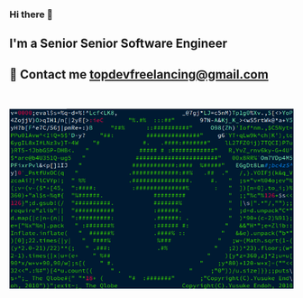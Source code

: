 ### Hi there 👋

## I'm a Senior Senior Software Engineer

## 💬 Contact me topdevfreelancing@gmail.com

 <br />
 
![picture](https://github.com/cryptxel/cryptxel/blob/main/o1xpsU2.gif) <br />
